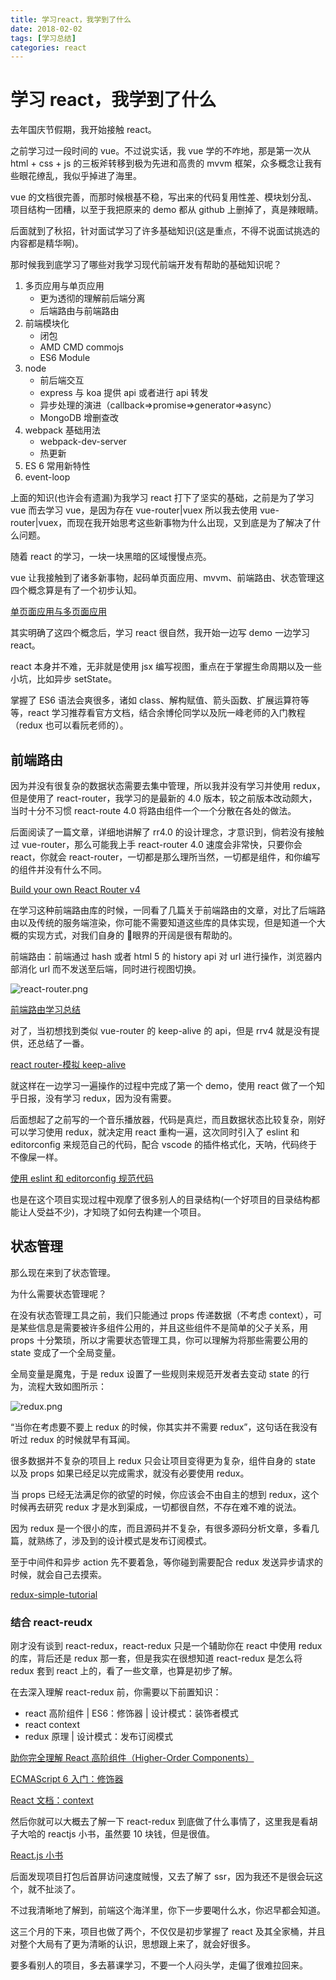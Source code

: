 ```yaml
---
title: 学习react，我学到了什么
date: 2018-02-02
tags: [学习总结]
categories: react
---
```


# 学习 react，我学到了什么

去年国庆节假期，我开始接触 react。

之前学习过一段时间的 vue。不过说实话，我 vue 学的不咋地，那是第一次从 html + css + js 的三板斧转移到极为先进和高贵的 mvvm 框架，众多概念让我有些眼花缭乱，我似乎掉进了海里。

vue 的文档很完善，而那时候根基不稳，写出来的代码复用性差、模块划分乱、项目结构一团糟，以至于我把原来的 demo 都从 github 上删掉了，真是辣眼睛。

后面就到了秋招，针对面试学习了许多基础知识(这是重点，不得不说面试挑选的内容都是精华啊)。

那时候我到底学习了哪些对我学习现代前端开发有帮助的基础知识呢？

1.  多页应用与单页应用
    - 更为透彻的理解前后端分离
    - 后端路由与前端路由
2.  前端模块化
    - 闭包
    - AMD CMD commojs
    - ES6 Module
3.  node
    - 前后端交互
    - express 与 koa 提供 api 或者进行 api 转发
    - 异步处理的演进（callback=>promise=>generator=>async）
    - MongoDB 增删查改
4.  webpack 基础用法
    - webpack-dev-server
    - 热更新
5.  ES 6 常用新特性
6.  event-loop

上面的知识(也许会有遗漏)为我学习 react 打下了坚实的基础，之前是为了学习 vue 而去学习 vue，是因为存在 vue-router|vuex 所以我去使用 vue-router|vuex，而现在我开始思考这些新事物为什么出现，又到底是为了解决了什么问题。

随着 react 的学习，一块一块黑暗的区域慢慢点亮。

vue 让我接触到了诸多新事物，起码单页面应用、mvvm、前端路由、状态管理这四个概念算是有了一个初步认知。

[单页面应用与多页面应用](https://worldzhao.github.io/2018/01/14/%E9%AB%98%E5%B1%8B%E5%BB%BA%E7%93%B4-%E5%89%8D%E7%AB%AF%E6%8A%80%E6%9C%AF%E9%80%89%E5%9E%8B/)

其实明确了这四个概念后，学习 react 很自然，我开始一边写 demo 一边学习 react。

react 本身并不难，无非就是使用 jsx 编写视图，重点在于掌握生命周期以及一些小坑，比如异步 setState。

掌握了 ES6 语法会爽很多，诸如 class、解构赋值、箭头函数、扩展运算符等等，react 学习推荐看官方文档，结合余博伦同学以及阮一峰老师的入门教程（redux 也可以看阮老师的）。

## 前端路由

因为并没有很复杂的数据状态需要去集中管理，所以我并没有学习并使用 redux，但是使用了 react-router，我学习的是最新的 4.0 版本，较之前版本改动颇大，当时十分不习惯 react-route 4.0 将路由组件一个一个分散在各处的做法。

后面阅读了一篇文章，详细地讲解了 rr4.0 的设计理念，才意识到，倘若没有接触过 vue-router，那么可能我上手 react-router 4.0 速度会非常快，只要你会 react，你就会 react-router，一切都是那么理所当然，一切都是组件，和你编写的组件并没有什么不同。

[Build your own React Router v4
](https://worldzhao.github.io/2018/01/10/%E3%80%90%E8%BD%AC%E3%80%91%E6%89%93%E9%80%A0%E5%B1%9E%E4%BA%8E%E4%BD%A0%E8%87%AA%E5%B7%B1%E7%9A%84React%20Router%20v4/)

在学习这种前端路由库的时候，一同看了几篇关于前端路由的文章，对比了后端路由以及传统的服务端渲染，你可能不需要知道这些库的具体实现，但是知道一个大概的实现方式，对我们自身的  眼界的开阔是很有帮助的。

前端路由：前端通过 hash 或者 html 5 的 history api 对 url 进行操作，浏览器内部消化 url 而不发送至后端，同时进行视图切换。

![react-router.png](http://upload-images.jianshu.io/upload_images/4869616-e627d9dcc4735111.png?imageMogr2/auto-orient/strip%7CimageView2/2/w/1240)

[前端路由学习总结](https://worldzhao.github.io/2017/10/21/%E5%89%8D%E7%AB%AF%E8%B7%AF%E7%94%B1%E6%80%BB%E7%BB%93/)

对了，当初想找到类似 vue-router 的 keep-alive 的 api，但是 rrv4 就是没有提供，还总结了一番。

[react router-模拟 keep-alive](https://worldzhao.github.io/2017/10/04/react%20router-%E6%A8%A1%E6%8B%9Fkeep-alive/)

就这样在一边学习一遍操作的过程中完成了第一个 demo，使用 react 做了一个知乎日报，没有学习 redux，因为没有需要。

后面想起了之前写的一个音乐播放器，代码是真烂，而且数据状态比较复杂，刚好可以学习使用 redux，就决定用 react 重构一遍，这次同时引入了 eslint 和 editorconfig 来规范自己的代码，配合 vscode 的插件格式化，天呐，代码终于不像屎一样。

[使用 eslint 和 editorconfig 规范代码](https://worldzhao.github.io/2018/01/16/%E4%BD%BF%E7%94%A8eslint%E5%92%8Ceditorconfig%E8%A7%84%E8%8C%83%E4%BB%A3%E7%A0%81/)

也是在这个项目实现过程中观摩了很多别人的目录结构(一个好项目的目录结构都能让人受益不少)，才知晓了如何去构建一个项目。

## 状态管理

那么现在来到了状态管理。

为什么需要状态管理呢？

在没有状态管理工具之前，我们只能通过 props 传递数据（不考虑 context），可是某些信息是需要被许多组件公用的，并且这些组件不是简单的父子关系，用 props 十分繁琐，所以才需要状态管理工具，你可以理解为将那些需要公用的 state 变成了一个全局变量。

全局变量是魔鬼，于是 redux 设置了一些规则来规范开发者去变动 state 的行为，流程大致如图所示：

![redux.png](http://upload-images.jianshu.io/upload_images/4869616-af7401b4779dfce4.png?imageMogr2/auto-orient/strip%7CimageView2/2/w/1240)

“当你在考虑要不要上 redux 的时候，你其实并不需要 redux”，这句话在我没有听过 redux 的时候就早有耳闻。

很多数据并不复杂的项目上 redux 只会让项目变得更为复杂，组件自身的 state 以及 props 如果已经足以完成需求，就没有必要使用 redux。

当 props 已经无法满足你的欲望的时候，你应该会不由自主的想到 redux，这个时候再去研究 redux 才是水到渠成，一切都很自然，不存在难不难的说法。

因为 redux 是一个很小的库，而且源码并不复杂，有很多源码分析文章，多看几篇，就熟练了，涉及到的设计模式是发布订阅模式。

至于中间件和异步 action 先不要着急，等你碰到需要配合 redux 发送异步请求的时候，就会自己去摸索。

[redux-simple-tutorial](https://github.com/kenberkeley/redux-simple-tutorial)

### 结合 react-reudx

刚才没有谈到 react-redux，react-redux 只是一个辅助你在 react 中使用 redux 的库，背后还是 redux 那一套，但是我实在很想知道 react-redux 是怎么将 redux 套到 react 上的，看了一些文章，也算是初步了解。

在去深入理解 react-redux 前，你需要以下前置知识：

- react 高阶组件 | ES6：修饰器 | 设计模式：装饰者模式
- react context
- redux 原理 | 设计模式：发布订阅模式

[助你完全理解 React 高阶组件（Higher-Order Components）](http://react-china.org/t/react-higher-order-components/14949)

[ECMAScript 6 入门：修饰器](http://es6.ruanyifeng.com/#docs/decorator)

[React 文档：context](https://doc.react-china.org/docs/context.html)

然后你就可以大概去了解一下 react-redux 到底做了什么事情了，这里我是看胡子大哈的 reactjs 小书，虽然要 10 块钱，但是很值。

[React.js 小书](http://huziketang.com/books/react/)

后面发现项目打包后首屏访问速度贼慢，又去了解了 ssr，因为我还不是很会玩这个，就不扯淡了。

不过我清晰地了解到，前端这个海洋里，你下一步要喝什么水，你迟早都会知道。

这三个月的下来，项目也做了两个，不仅仅是初步掌握了 react 及其全家桶，并且对整个大局有了更为清晰的认识，思想跟上来了，就会好很多。

要多看别人的项目，多去慕课学习，不要一个人闷头学，走偏了很难拉回来。
